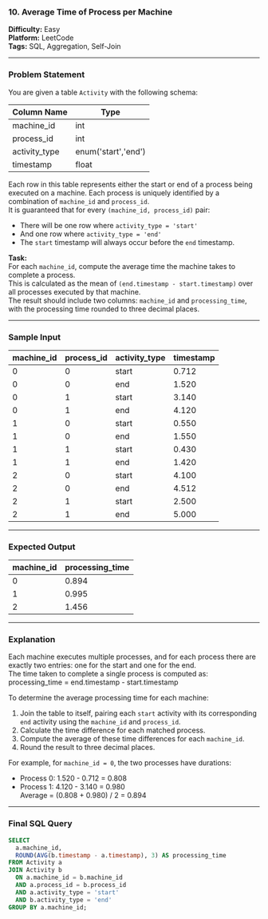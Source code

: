 ### 10. Average Time of Process per Machine  
**Difficulty:** Easy  
**Platform:** LeetCode  
**Tags:** SQL, Aggregation, Self-Join  

---

### Problem Statement

You are given a table `Activity` with the following schema:

| Column Name    | Type    |
|----------------|---------|
| machine_id     | int     |
| process_id     | int     |
| activity_type  | enum('start','end') |
| timestamp      | float   |

Each row in this table represents either the start or end of a process being executed on a machine. Each process is uniquely identified by a combination of `machine_id` and `process_id`.  
It is guaranteed that for every `(machine_id, process_id)` pair:
- There will be one row where `activity_type = 'start'`
- And one row where `activity_type = 'end'`
- The `start` timestamp will always occur before the `end` timestamp.

**Task:**  
For each `machine_id`, compute the average time the machine takes to complete a process.  
This is calculated as the mean of `(end.timestamp - start.timestamp)` over all processes executed by that machine.  
The result should include two columns: `machine_id` and `processing_time`, with the processing time rounded to three decimal places.

---

### Sample Input

| machine_id | process_id | activity_type | timestamp |
|------------|------------|----------------|-----------|
| 0          | 0          | start          | 0.712     |
| 0          | 0          | end            | 1.520     |
| 0          | 1          | start          | 3.140     |
| 0          | 1          | end            | 4.120     |
| 1          | 0          | start          | 0.550     |
| 1          | 0          | end            | 1.550     |
| 1          | 1          | start          | 0.430     |
| 1          | 1          | end            | 1.420     |
| 2          | 0          | start          | 4.100     |
| 2          | 0          | end            | 4.512     |
| 2          | 1          | start          | 2.500     |
| 2          | 1          | end            | 5.000     |

---

### Expected Output

| machine_id | processing_time |
|------------|-----------------|
| 0          | 0.894           |
| 1          | 0.995           |
| 2          | 1.456           |

---

### Explanation

Each machine executes multiple processes, and for each process there are exactly two entries: one for the start and one for the end.  
The time taken to complete a single process is computed as: processing_time = end.timestamp - start.timestamp

To determine the average processing time for each machine:
1. Join the table to itself, pairing each `start` activity with its corresponding `end` activity using the `machine_id` and `process_id`.
2. Calculate the time difference for each matched process.
3. Compute the average of these time differences for each `machine_id`.
4. Round the result to three decimal places.

For example, for `machine_id = 0`, the two processes have durations:
- Process 0: 1.520 - 0.712 = 0.808
- Process 1: 4.120 - 3.140 = 0.980  
Average = (0.808 + 0.980) / 2 = 0.894

---

### Final SQL Query

```sql
SELECT 
  a.machine_id,
  ROUND(AVG(b.timestamp - a.timestamp), 3) AS processing_time
FROM Activity a 
JOIN Activity b 
  ON a.machine_id = b.machine_id 
  AND a.process_id = b.process_id
  AND a.activity_type = 'start'
  AND b.activity_type = 'end'
GROUP BY a.machine_id;
```


